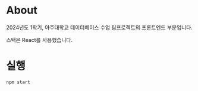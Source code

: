 # About
2024년도 1학기, 아주대학교 데이터베이스 수업 팀프로젝트의 프론트엔드 부분입니다.

스택은 React를 사용했습니다.
# 실행
```shell
npm start
```
